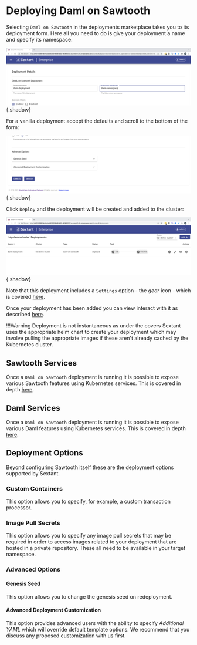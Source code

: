 # Deploying Daml on Sawtooth

Selecting `Daml on Sawtooth` in the deployments marketplace takes you to
its deployment form. Here all you need to do is give your deployment a name
and specify its namespace:

![Sextant Deployments Daml on Sawtooth Form](../../images/sextant-deployments-daml-sawtooth-form.png){.shadow}

For a vanilla deployment accept the defaults and scroll to the bottom of the form:

![Sextant Deployments Daml on Sawtooth Deploy](../../images/sextant-deployments-daml-sawtooth-deploy.png){.shadow}

Click `Deploy` and the deployment will be created and added to the cluster:

![Sextant Deployments Sawtooth Added](../../images/sextant-deployments-daml-sawtooth-added.png){.shadow}

Note that this deployment includes a `Settings` option - the _gear_ icon - which
is covered [here](daml-ledger-admin.md).

Once your deployment has been added you can view interact with it as described
[here](../management.md#generic-interactions).

!!!Warning
    Deployment is not instantaneous as under the covers Sextant uses the
    appropriate helm chart to create your deployment which may involve pulling
    the appropriate images if these aren't already cached by the Kubernetes
    cluster.

## Sawtooth Services

Once a `Daml on Sawtooth` deployment is running it is possible to expose various
Sawtooth features using Kubernetes services. This is covered in depth
[here](../dlts/sawtooth-services.md).

## Daml Services

Once a `Daml on Sawtooth` deployment is running it is possible to expose various
Daml features using Kubernetes services. This is covered in depth
[here](daml-services.md).

## Deployment Options

Beyond configuring Sawtooth itself these are the deployment options supported by
Sextant.

### Custom Containers

This option allows you to specify, for example, a custom transaction processor.

### Image Pull Secrets

This option allows you to specify any image pull secrets that may be required in
order to access images related to your deployment that are hosted in a private
repository. These all need to be available in your target namespace.

### Advanced Options

#### Genesis Seed

This option allows you to change the genesis seed on redeployment.

#### Advanced Deployment Customization

This option provides advanced users with the ability to specify
_Additional YAML_ which will override default template options. We recommend
that you discuss any proposed customization with us first.
